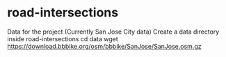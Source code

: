 # road-intersections

Data for the project (Currently San Jose City data)
Create a data directory inside road-intersections
cd data
wget https://download.bbbike.org/osm/bbbike/SanJose/SanJose.osm.gz


